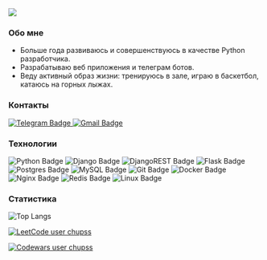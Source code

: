 <div id="header">
  <img src="https://readme-typing-svg.demolab.com/?width=465&lines=👋+Привет!;👨🏻‍💻+Я+-+Станислав,+Python+разработчик+...;🖖Чувствуй+себя+как+дома+:)" />
</div>

<h3>Обо мне</h3>

<div>
  <ul>
    <li>Больше года развиваюсь и совершенствуюсь в качестве Python разработчика.</li>
    <li>Разрабатываю веб приложения и телеграм ботов.</li>
    <li>Веду активный образ жизни: тренируюсь в зале, играю в баскетбол, катаюсь на горных лыжах.</li>
  </ul>
</div>

<h3>Контакты</h3>

<div id="reach-me-badges">
  <a href="https://t.me/jschupss">
    <img src="https://img.shields.io/badge/Telegram-blue?logo=telegram&logoColor=white&style=for-the-badge" alt="Telegram Badge"/>
  </a>
  <a href="mailto:stas.chuprinskiy@gmail.com">
    <img src="https://img.shields.io/badge/Gmail-red?logo=gmail&logoColor=white&style=for-the-badge" alt="Gmail Badge"/>
  </a>
</div>

<h3>Технологии</h3>

<div id="my-stack-badges">
  <img src="https://img.shields.io/badge/python-3670A0?style=for-the-badge&logo=python&logoColor=ffdd54" alt="Python Badge"/>
  <img src="https://img.shields.io/badge/django-%23092E20.svg?style=for-the-badge&logo=django&logoColor=white" alt="Django Badge"/>
  <img src="https://img.shields.io/badge/DJANGO-REST-ff1709?style=for-the-badge&logo=django&logoColor=white&color=ff1709&labelColor=gray" alt="DjangoREST Badge"/>
  <img src="https://img.shields.io/badge/flask-%23000.svg?style=for-the-badge&logo=flask&logoColor=white" alt="Flask Badge"/>
  <img src="https://img.shields.io/badge/postgres-%23316192.svg?style=for-the-badge&logo=postgresql&logoColor=white" alt="Postgres Badge"/>
  <img src="https://img.shields.io/badge/mysql-%2300f.svg?style=for-the-badge&logo=mysql&logoColor=white" alt="MySQL Badge"/>
  <img src="https://img.shields.io/badge/git-E44C30?style=for-the-badge&logo=git&logoColor=white" alt="Git Badge"/>
  <img src="https://img.shields.io/badge/docker-%230db7ed.svg?style=for-the-badge&logo=docker&logoColor=white" alt="Docker Badge"/>
  <img src="https://img.shields.io/badge/nginx-009639?style=for-the-badge&logo=nginx&logoColor=white" alt="Nginx Badge"/>
  <img src="https://img.shields.io/badge/redis-%23DD0031.svg?style=for-the-badge&logo=redis&logoColor=white" alt="Redis Badge"/>
  <img src="https://img.shields.io/badge/Linux-FCC624?style=for-the-badge&logo=linux&logoColor=black" alt="Linux Badge"/>
</div>

<h3>Статистика</h3>

![Top Langs](https://github-readme-stats.vercel.app/api/top-langs/?username=stas-chuprinskiy&hide_progress=true)

[![LeetCode user chupss](https://img.shields.io/badge/dynamic/json?style=for-the-badge&labelColor=black&color=%23ffa116&label=Solved&query=solvedOverTotal&url=https%3A%2F%2Fleetcode-badge.vercel.app%2Fapi%2Fusers%2Fchupss&logo=leetcode&logoColor=yellow)](https://leetcode.com/chupss/)

[![Codewars user chupss](https://www.codewars.com/users/chupss/badges/large)](https://www.codewars.com/users/chupss)
